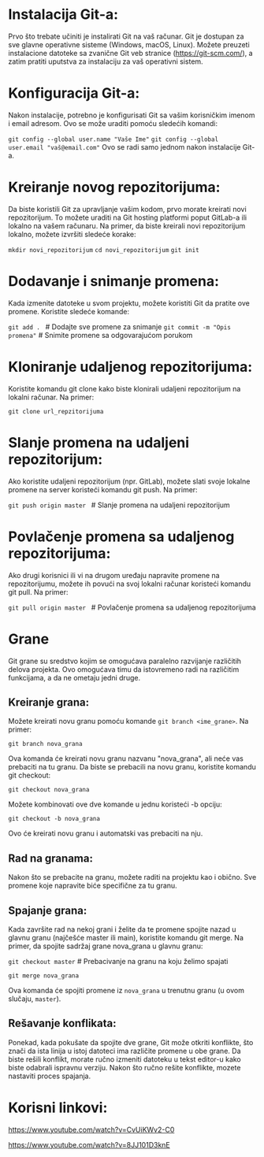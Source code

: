 # Instalacija Git-a:
Prvo što trebate učiniti je instalirati Git na vaš računar. Git je dostupan za sve glavne operativne sisteme (Windows, macOS, Linux). Možete preuzeti instalacione datoteke sa zvanične Git veb stranice (https://git-scm.com/), a zatim pratiti uputstva za instalaciju za vaš operativni sistem.

# Konfiguracija Git-a:
Nakon instalacije, potrebno je konfigurisati Git sa vašim korisničkim imenom i email adresom. Ovo se može uraditi pomoću sledećih komandi:

`git config --global user.name "Vaše Ime"`
`git config --global user.email "vaš@email.com"`
Ovo se radi samo jednom nakon instalacije Git-a.

# Kreiranje novog repozitorijuma:
Da biste koristili Git za upravljanje vašim kodom, prvo morate kreirati novi repozitorijum. To možete uraditi na Git hosting platformi poput GitLab-a ili lokalno na vašem računaru. Na primer, da biste kreirali novi repozitorijum lokalno, možete izvršiti sledeće korake:

`mkdir novi_repozitorijum`
`cd novi_repozitorijum`
`git init`

# Dodavanje i snimanje promena:
Kada izmenite datoteke u svom projektu, možete koristiti Git da pratite ove promene. Koristite sledeće komande:

`git add . `             # Dodajte sve promene za snimanje
`git commit -m "Opis promena"`   # Snimite promene sa odgovarajućom porukom

# Kloniranje udaljenog repozitorijuma:
Koristite komandu git clone kako biste klonirali udaljeni repozitorijum na lokalni računar. Na primer:

`git clone url_repzitorijuma`

# Slanje promena na udaljeni repozitorijum:
Ako koristite udaljeni repozitorijum (npr. GitLab), možete slati svoje lokalne promene na server koristeći komandu git push. Na primer:

`git push origin master `  # Slanje promena na udaljeni repozitorijum

# Povlačenje promena sa udaljenog repozitorijuma:
Ako drugi korisnici ili vi na drugom uređaju napravite promene na repozitorijumu, možete ih povući na svoj lokalni računar koristeći komandu git pull. Na primer:

`git pull origin master `  # Povlačenje promena sa udaljenog repozitorijuma

# Grane

Git grane su sredstvo kojim se omogućava paralelno razvijanje različitih delova projekta. Ovo omogućava timu da istovremeno radi na različitim funkcijama, a da ne ometaju jedni druge.

## Kreiranje grana:
Možete kreirati novu granu pomoću komande `git branch <ime_grane>`. Na primer:

`git branch nova_grana`

Ova komanda će kreirati novu granu nazvanu "nova_grana", ali neće vas prebaciti na tu granu. Da biste se prebacili na novu granu, koristite komandu git checkout:

`git checkout nova_grana`

Možete kombinovati ove dve komande u jednu koristeći -b opciju:

`git checkout -b nova_grana`

Ovo će kreirati novu granu i automatski vas prebaciti na nju.

## Rad na granama:
Nakon što se prebacite na granu, možete raditi na projektu kao i obično. Sve promene koje napravite biće specifične za tu granu.

## Spajanje grana:
Kada završite rad na nekoj grani i želite da te promene spojite nazad u glavnu granu (najčešće master ili main), koristite komandu git merge. Na primer, da spojite sadržaj grane nova_grana u glavnu granu:

`git checkout master` # Prebacivanje na granu na koju želimo spajati

`git merge nova_grana`

Ova komanda će spojiti promene iz `nova_grana` u trenutnu granu (u ovom slučaju, `master`).

## Rešavanje konflikata:
Ponekad, kada pokušate da spojite dve grane, Git može otkriti konflikte, što znači da ista linija u istoj datoteci ima različite promene u obe grane. Da biste rešili konflikt, morate ručno izmeniti datoteku u tekst editor-u kako biste odabrali ispravnu verziju. Nakon što ručno rešite konflikte, mozete nastaviti proces spajanja.

# Korisni linkovi:

https://www.youtube.com/watch?v=CvUiKWv2-C0

https://www.youtube.com/watch?v=8JJ101D3knE